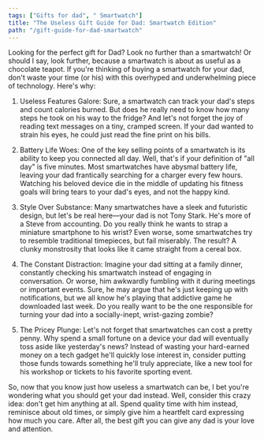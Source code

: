 ```yaml
---
tags: ["Gifts for dad", " Smartwatch"]
title: "The Useless Gift Guide for Dad: Smartwatch Edition"
path: "/gift-guide-for-dad-smartwatch"
---
```


Looking for the perfect gift for Dad? Look no further than a smartwatch! Or should I say, look further, because a smartwatch is about as useful as a chocolate teapot. If you're thinking of buying a smartwatch for your dad, don't waste your time (or his) with this overhyped and underwhelming piece of technology. Here's why:

1. Useless Features Galore: Sure, a smartwatch can track your dad's steps and count calories burned. But does he really need to know how many steps he took on his way to the fridge? And let's not forget the joy of reading text messages on a tiny, cramped screen. If your dad wanted to strain his eyes, he could just read the fine print on his bills.

2. Battery Life Woes: One of the key selling points of a smartwatch is its ability to keep you connected all day. Well, that's if your definition of "all day" is five minutes. Most smartwatches have abysmal battery life, leaving your dad frantically searching for a charger every few hours. Watching his beloved device die in the middle of updating his fitness goals will bring tears to your dad's eyes, and not the happy kind.

3. Style Over Substance: Many smartwatches have a sleek and futuristic design, but let's be real here—your dad is not Tony Stark. He's more of a Steve from accounting. Do you really think he wants to strap a miniature smartphone to his wrist? Even worse, some smartwatches try to resemble traditional timepieces, but fail miserably. The result? A clunky monstrosity that looks like it came straight from a cereal box.

4. The Constant Distraction: Imagine your dad sitting at a family dinner, constantly checking his smartwatch instead of engaging in conversation. Or worse, him awkwardly fumbling with it during meetings or important events. Sure, he may argue that he's just keeping up with notifications, but we all know he's playing that addictive game he downloaded last week. Do you really want to be the one responsible for turning your dad into a socially-inept, wrist-gazing zombie?

5. The Pricey Plunge: Let's not forget that smartwatches can cost a pretty penny. Why spend a small fortune on a device your dad will eventually toss aside like yesterday's news? Instead of wasting your hard-earned money on a tech gadget he'll quickly lose interest in, consider putting those funds towards something he'll truly appreciate, like a new tool for his workshop or tickets to his favorite sporting event.

So, now that you know just how useless a smartwatch can be, I bet you're wondering what you should get your dad instead. Well, consider this crazy idea: don't get him anything at all. Spend quality time with him instead, reminisce about old times, or simply give him a heartfelt card expressing how much you care. After all, the best gift you can give any dad is your love and attention.